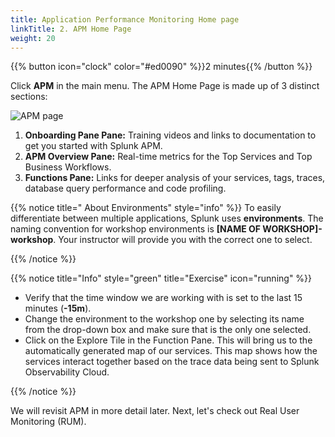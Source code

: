 ```yaml
---
title: Application Performance Monitoring Home page
linkTitle: 2. APM Home Page
weight: 20
---
```

 
{{% button icon="clock" color="#ed0090" %}}2 minutes{{% /button %}}

Click **APM** in the main menu. The APM Home Page is made up of 3 distinct sections:

![APM page](../images/apm-main.png?width=30vw)

1. **Onboarding Pane Pane:** Training videos and links to documentation to get you started with Splunk APM.
2. **APM Overview Pane:** Real-time metrics for the Top Services and Top Business Workflows.
3. **Functions Pane:** Links for deeper analysis of your services, tags, traces, database query performance and code profiling.

{{% notice title=" About Environments" style="info" %}}
To easily differentiate between multiple applications, Splunk uses **environments**. The naming convention for workshop environments is **[NAME OF WORKSHOP]-workshop**. Your instructor will provide you with the correct one to select.

{{% /notice %}}

{{% notice title="Info" style="green" title="Exercise" icon="running" %}}

* Verify that the time window we are working with is set to the last 15 minutes (**-15m**).
* Change the environment to the workshop one by selecting its name from the drop-down box and make sure that is the only one selected.
* Click on the Explore Tile in the Function Pane. This will bring us to the automatically generated map of our services. This map shows how the services interact together based on the trace data being sent to Splunk Observability Cloud.

{{% /notice %}}

We will revisit APM in more detail later. Next, let's check out Real User Monitoring (RUM).
